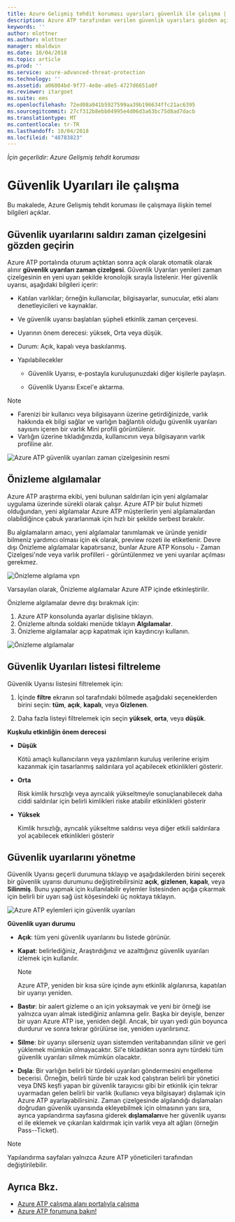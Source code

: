 ```yaml
---
title: Azure Gelişmiş tehdit koruması uyarıları güvenlik ile çalışma | Microsoft Docs
description: Azure ATP tarafından verilen güvenlik uyarıları gözden açıklar
keywords: ''
author: mlottner
ms.author: mlottner
manager: mbaldwin
ms.date: 10/04/2018
ms.topic: article
ms.prod: ''
ms.service: azure-advanced-threat-protection
ms.technology: ''
ms.assetid: a06004bd-9f77-4e8e-a0e5-4727d6651a0f
ms.reviewer: itargoet
ms.suite: ems
ms.openlocfilehash: 72ed08a941b5927599aa39b196634ffc21ac6395
ms.sourcegitcommit: 27cf312b8ebb04995e4d06d3a63bc75d8ad7dacb
ms.translationtype: MT
ms.contentlocale: tr-TR
ms.lasthandoff: 10/04/2018
ms.locfileid: "48783823"
---
```

*İçin geçerlidir: Azure Gelişmiş tehdit koruması*



# <a name="working-with-security-alerts"></a>Güvenlik Uyarıları ile çalışma
Bu makalede, Azure Gelişmiş tehdit koruması ile çalışmaya ilişkin temel bilgileri açıklar.

## Güvenlik uyarılarını saldırı zaman çizelgesini gözden geçirin <a name="review-suspicious-activities-on-the-attack-time-line"></a>
Azure ATP portalında oturum açtıktan sonra açık olarak otomatik olarak alınır **güvenlik uyarıları zaman çizelgesi**. Güvenlik Uyarıları yenileri zaman çizelgesinin en yeni uyarı şekilde kronolojik sırayla listelenir.
Her güvenlik uyarısı, aşağıdaki bilgileri içerir:

-   Katılan varlıklar; örneğin kullanıcılar, bilgisayarlar, sunucular, etki alanı denetleyicileri ve kaynaklar.

-   Ve güvenlik uyarısı başlatılan şüpheli etkinlik zaman çerçevesi.

-   Uyarının önem derecesi: yüksek, Orta veya düşük.

-   Durum: Açık, kapalı veya baskılanmış.

-   Yapılabilecekler

    -   Güvenlik Uyarısı, e-postayla kuruluşunuzdaki diğer kişilerle paylaşın.

    -   Güvenlik Uyarısı Excel'e aktarma.

> [!NOTE]
> -   Farenizi bir kullanıcı veya bilgisayarın üzerine getirdiğinizde, varlık hakkında ek bilgi sağlar ve varlığın bağlantılı olduğu güvenlik uyarıları sayısını içeren bir varlık Mini profili görüntülenir.
> -   Varlığın üzerine tıkladığınızda, kullanıcının veya bilgisayarın varlık profiline alır.

![Azure ATP güvenlik uyarıları zaman çizelgesinin resmi](media/atp-sa-timeline.png)

## Önizleme algılamalar<a name="preview-detections"></a>

Azure ATP araştırma ekibi, yeni bulunan saldırıları için yeni algılamalar uygulama üzerinde sürekli olarak çalışır. Azure ATP bir bulut hizmeti olduğundan, yeni algılamalar Azure ATP müşterilerin yeni algılamalardan olabildiğince çabuk yararlanmak için hızlı bir şekilde serbest bırakılır.

Bu algılamaların amacı, yeni algılamalar tanımlamak ve üründe yenidir bilmeniz yardımcı olması için ek olarak, preview rozeti ile etiketlenir. Devre dışı Önizleme algılamalar kapatırsanız, bunlar Azure ATP Konsolu - Zaman Çizelgesi'nde veya varlık profilleri - görüntülenmez ve yeni uyarılar açılması gerekmez.

![Önizleme algılama vpn](./media/preview-detection-vpn.png) 

Varsayılan olarak, Önizleme algılamalar Azure ATP içinde etkinleştirilir. 

Önizleme algılamalar devre dışı bırakmak için:

1. Azure ATP konsolunda ayarlar dişlisine tıklayın.
2. Önizleme altında soldaki menüde tıklayın **Algılamalar**.
3. Önizleme algılamalar açıp kapatmak için kaydırıcıyı kullanın.
 
![Önizleme algılamalar](./media/preview-detections.png) 


## <a name="filter-security-alerts-list"></a>Güvenlik Uyarıları listesi filtreleme
Güvenlik Uyarısı listesini filtrelemek için:

1.  İçinde **filtre** ekranın sol tarafındaki bölmede aşağıdaki seçeneklerden birini seçin: **tüm**, **açık**, **kapalı**, veya **Gizlenen**.

2.  Daha fazla listeyi filtrelemek için seçin **yüksek**, **orta**, veya **düşük**.

**Kuşkulu etkinliğin önem derecesi**

-   **Düşük**

    Kötü amaçlı kullanıcıların veya yazılımların kuruluş verilerine erişim kazanmak için tasarlanmış saldırılara yol açabilecek etkinlikleri gösterir.

-   **Orta**

    Risk kimlik hırsızlığı veya ayrıcalık yükseltmeyle sonuçlanabilecek daha ciddi saldırılar için belirli kimlikleri riske atabilir etkinlikleri gösterir

-   **Yüksek**

    Kimlik hırsızlığı, ayrıcalık yükseltme saldırısı veya diğer etkili saldırılara yol açabilecek etkinlikleri gösterir


## <a name="managing-security-alerts"></a>Güvenlik uyarılarını yönetme
Güvenlik Uyarısı geçerli durumuna tıklayıp ve aşağıdakilerden birini seçerek bir güvenlik uyarısı durumunu değiştirebilirsiniz **açık**, **gizlenen**, **kapalı**, veya **Silinmiş**.
Bunu yapmak için kullanılabilir eylemler listesinden açığa çıkarmak için belirli bir uyarı sağ üst köşesindeki üç noktaya tıklayın.

![Azure ATP eylemleri için güvenlik uyarıları](./media/atp-sa-actions.png)

**Güvenlik uyarı durumu**

-   **Açık**: tüm yeni güvenlik uyarılarını bu listede görünür.

-   **Kapat**: belirlediğiniz, Araştırdığınız ve azalttığınız güvenlik uyarıları izlemek için kullanılır.

    > [!NOTE]
    > Azure ATP, yeniden bir kısa süre içinde aynı etkinlik algılanırsa, kapatılan bir uyarıyı yeniden.

-   **Bastır**: bir aalert gizleme o an için yoksaymak ve yeni bir örneği ise yalnızca uyarı almak istediğiniz anlamına gelir. Başka bir deyişle, benzer bir uyarı Azure ATP ise, yeniden değil. Ancak, bir uyarı yedi gün boyunca durdurur ve sonra tekrar görülürse ise, yeniden uyarılırsınız.

- **Silme**: bir uyarıyı silerseniz uyarı sistemden veritabanından silinir ve geri yüklemek mümkün olmayacaktır. Sil'e tıkladıktan sonra aynı türdeki tüm güvenlik uyarıları silmek mümkün olacaktır.

- **Dışla**: Bir varlığın belirli bir türdeki uyarıları göndermesini engelleme becerisi. Örneğin, belirli türde bir uzak kod çalıştıran belirli bir yönetici veya DNS keşfi yapan bir güvenlik tarayıcısı gibi bir etkinlik için tekrar uyarmadan gelen belirli bir varlık (kullanıcı veya bilgisayar) dışlamak için Azure ATP ayarlayabilirsiniz. Zaman çizelgesinde algılandığı dışlamaları doğrudan güvenlik uyarısında ekleyebilmek için olmasının yanı sıra, ayrıca yapılandırma sayfasına giderek **dışlamaları**ve her güvenlik uyarısı el ile eklemek ve çıkarılan kaldırmak için varlık veya alt ağları (örneğin Pass--Ticket). 

> [!NOTE]
> Yapılandırma sayfaları yalnızca Azure ATP yöneticileri tarafından değiştirilebilir.


## <a name="see-also"></a>Ayrıca Bkz.

- [Azure ATP çalışma alanı portalıyla çalışma](workspace-portal.md)
- [Azure ATP forumuna bakın!](https://aka.ms/azureatpcommunity)